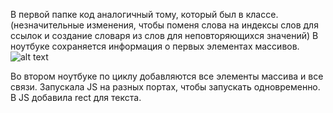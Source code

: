 В первой папке код аналогичный тому, который был в классе. (незначительные изменения, чтобы поменя слова на индексы слов для ссылок и создание словаря из слов для неповторяющихся значений)
В ноутбуке сохраняется информация о первых элементах массивов. 
![alt text](https://github.com/namdiana/data_vis/blob/master/lab5_lemma_hyper/part1/withoneword.png "Описание будет тут")

Во втором ноутбуке по циклу добавляются все элементы массива и все связи. 
Запускала JS на разных портах, чтобы запускать одновременно. 
В JS добавила rect для текста. 
